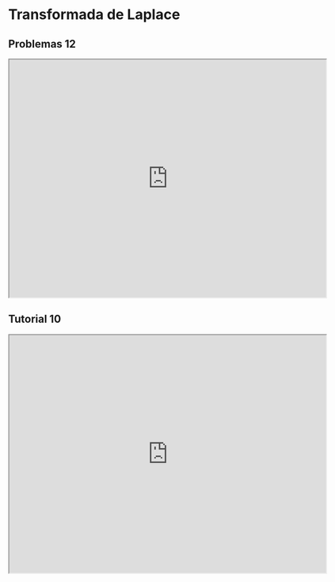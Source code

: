 # Transformada de Laplace


## Problemas 12
<iframe src="https://drive.google.com/file/d/1uwm8z_0PFiZQCMzt4oqkFYn7PEe10qED/preview" width="640" height="480" allow="autoplay"></iframe>


## Tutorial 10

<iframe src="https://drive.google.com/file/d/1iJ-66ZlVvJ90qg3A_wA8mghpc1vqzpHW/preview" width="640" height="480" allow="autoplay"></iframe>

<!-- ## Problemas 11

<iframe src="https://drive.google.com/file/d/1vrxnd1PZ6vVOSlXyZaiei2UaNYD9HEms/preview" width="640" height="480" allow="autoplay"></iframe>

## Tutorial 11

<iframe src="https://drive.google.com/file/d/1x55qSp34qvk4YdhSaQwu4duiK0YwvIHP/preview" width="640" height="480" allow="autoplay"></iframe> -->


